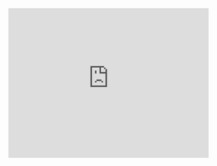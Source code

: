 <iframe src="https://player.vimeo.com/video/560856187?badge=0&amp;autopause=0&amp;player_id=0&amp;app_id=58479" width="400" height="300" frameborder="0" allow="autoplay; fullscreen; picture-in-picture" allowfullscreen title="WhatsApp Video 2021-06-09 at 09.59.08.mp4"></iframe>
